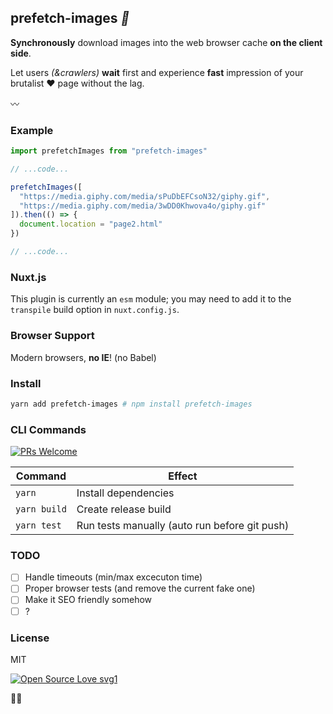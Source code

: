 ## prefetch-images _:flower_playing_cards:_

**Synchronously** download images into the web browser cache **on the client side**.

Let users _(&crawlers)_ **wait** first and experience **fast** impression of your brutalist :hearts: page without the lag.

:wavy_dash:

### Example

```js
import prefetchImages from "prefetch-images"

// ...code...

prefetchImages([
  "https://media.giphy.com/media/sPuDbEFCsoN32/giphy.gif",
  "https://media.giphy.com/media/3wDD0Khwova4o/giphy.gif"
]).then(() => {
  document.location = "page2.html"
})

// ...code...
```

### Nuxt.js

This plugin is currently an `esm` module; you may need to add it to the `transpile` build option in `nuxt.config.js`.

### Browser Support

Modern browsers, **no IE**! (no Babel)

### Install

```bash
yarn add prefetch-images # npm install prefetch-images
```

### CLI Commands

[![PRs Welcome](https://img.shields.io/badge/PRs-welcome-brightgreen.svg?style=flat-square)](http://makeapullrequest.com)

| Command      | Effect                                        |
| ------------ | --------------------------------------------- |
| `yarn`       | Install dependencies                          |
| `yarn build` | Create release build                          |
| `yarn test`  | Run tests manually (auto run before git push) |

### TODO

- [ ] Handle timeouts (min/max excecuton time)
- [ ] Proper browser tests (and remove the current fake one)
- [ ] Make it SEO friendly somehow
- [ ] ?

### License

MIT

[![Open Source Love svg1](https://badges.frapsoft.com/os/v1/open-source.svg?v=103)](https://github.com/ellerbrock/open-source-badges/)

:mushroom::herb:
